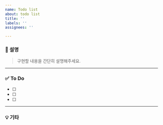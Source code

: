 ```yaml
---
name: Todo list
about: todo list
title: ''
labels: ''
assignees: ''

---
```


### 📌 설명
> 구현할 내용을 간단히 설명해주세요.

---

### ✅ To Do

- [ ] 

- [ ] 

- [ ] 

---

### 💡 기타
